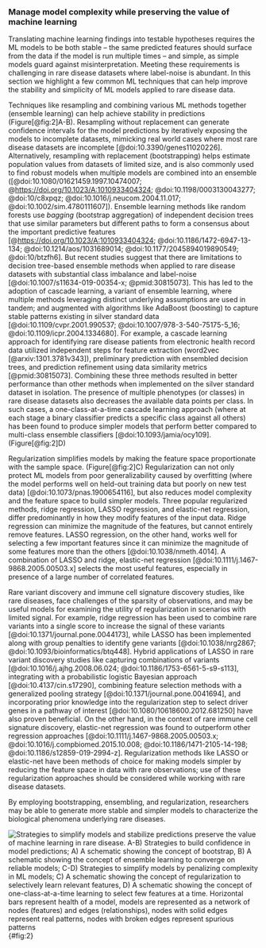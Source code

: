 ### Manage model complexity while preserving the value of machine learning

Translating machine learning findings into testable hypotheses requires the ML models to be both stable – the same predicted features should surface from the data if the model is run multiple times – and simple, as simple models guard against misinterpretation. 
Meeting these requirements is challenging in rare disease datasets where label-noise is abundant. 
In this section we highlight a few common ML techniques that can help improve the stability and simplicity of ML models applied to rare disease data.

Techniques like resampling and combining various ML methods together (ensemble learning) can help achieve stability in predictions (Figure[@fig:2]A-B). 
Resampling without replacement can generate confidence intervals for the model predictions by iteratively exposing the models to incomplete datasets, mimicking real world cases where most rare disease datasets are incomplete [@doi:10.3390/genes11020226].
Alternatively, resampling with replacement (bootstrapping) helps estimate population values from datasets of limited size, and is also commonly used to find robust models when multiple models are combined into an ensemble ([@doi:10.1080/01621459.1997.10474007; @https://doi.org/10.1023/A:1010933404324; @doi:10.1198/0003130043277; @doi:10/c8xpqz; @doi:10.1016/j.neucom.2004.11.017; @doi:10.1002/sim.4780111607]).
Ensemble learning methods like random forests use _bagging_ (bootstrap aggregation) of independent decision trees that use similar parameters but different paths to form a consensus about the important predictive features [@https://doi.org/10.1023/A:1010933404324; @doi:10.1186/1472-6947-13-134; @doi:10.1214/aos/1031689014; @doi:10.1177/2045894019890549; @doi:10/btzfh6]. 
But recent studies suggest that there are limitations to decision tree-based ensemble methods when applied to rare disease datasets with substantial class imbalance and label-noise [@doi:10.1007/s11634-019-00354-x; @pmid:30815073]. 
This has led to the adoption of cascade learning, a variant of ensemble learning, where multiple methods leveraging distinct underlying assumptions are used in tandem; and augmented with algorithms like AdaBoost (boosting) to capture stable patterns existing in silver standard data [@doi:10.1109/cvpr.2001.990537; @doi:10.1007/978-3-540-75175-5_16; @doi:10.1109/icpr.2004.1334680]. 
For example, a cascade learning approach for identifying rare disease patients from electronic health record data utilized independent steps for feature extraction (word2vec [@arxiv:1301.3781v343]), preliminary prediction with ensembled decision trees, and prediction refinement using data similarity metrics [@pmid:30815073]. 
Combining these three methods resulted in better performance than other methods when implemented on the silver standard dataset in isolation.
The presence of multiple phenotypes (or classes) in rare disease datasets also decreases the available data points per class. 
In such cases, a one-class-at-a-time cascade learning approach (where at each stage a binary classifier predicts a specific class against all others) has been found to produce simpler models that perform better compared to multi-class ensemble classifiers [@doi:10.1093/jamia/ocy109]. (Figure[@fig:2]D)

Regularization simplifies models by making the feature space proportionate with the sample space. (Figure[@fig:2]C)
Regularization can not only protect ML models from poor generalizability caused by overfitting (where the model performs well on held-out training data but poorly on new test data) [@doi:10.1073/pnas.1900654116], but also reduces  model complexity and the feature space to build simpler models. 
Three popular regularized methods, ridge regression, LASSO regression, and elastic-net regression, differ predominantly in how they modify features of the input data. 
Ridge regression can minimize the magnitude of the features, but cannot entirely remove features. 
LASSO regression, on the other hand, works well for selecting a few important features since it can minimize the magnitude of some features more than the others [@doi:10.1038/nmeth.4014]. 
A combination of LASSO and ridge, elastic-net regression [@doi:10.1111/j.1467-9868.2005.00503.x] selects the most useful features, especially in presence of a large number of correlated features.

Rare variant discovery and immune cell signature discovery studies, like rare diseases, face challenges of the sparsity of observations, and may be useful models for examining the utility of regularization in scenarios with limited signal.
For example, ridge regression has been used to combine rare variants into a single score to increase the signal of these variants [@doi:10.1371/journal.pone.0044173], while LASSO has been implemented along with group penalties to identify gene variants [@doi:10.1038/nrg2867; @doi:10.1093/bioinformatics/btq448]. 
Hybrid applications of LASSO in rare variant discovery studies like capturing combinations of variants [@doi:10.1016/j.ajhg.2008.06.024; @doi:10.1186/1753-6561-5-s9-s113], integrating with a probabilistic logistic Bayesian approach [@doi:10.4137/cin.s17290], combining feature selection methods with a generalized pooling strategy [@doi:10.1371/journal.pone.0041694], and incorporating prior knowledge into the regularization step to select driver genes in a pathway of interest [@doi:10.1080/10618600.2012.681250] have also proven beneficial.
On the other hand, in the context of rare immune cell signature discovery, elastic-net regression was found to outperform other regression approaches [@doi:10.1111/j.1467-9868.2005.00503.x; @doi:10.1016/j.compbiomed.2015.10.008; @doi:10.1186/1471-2105-14-198; @doi:10.1186/s12859-019-2994-z]. 
Regularization methods like LASSO or elastic-net have been methods of choice for making models simpler by reducing the feature space in data with rare observations; use of these regularization approaches should be considered while working with rare disease datasets. 

By employing bootstrapping, ensembling, and regularization, researchers may be able to generate more stable and simpler models to characterize the biological phenomena underlying rare diseases.

![Strategies to simplify models and stabilize predictions preserve the value of machine learning in rare disease. A-B) Strategies to build confidence in model predictions; A) A schematic showing the concept of bootstrap, B) A schematic showing the concept of ensemble learning to converge on reliable models; C-D) Strategies to simplify models by penalizing complexity in ML models; C) A schematic showing the concept of regularization to selectively learn relevant features, D) A schematic showing the concept of one-class-at-a-time learning to select few features at a time. Horizontal bars represent health of a model, models are represented as a network of nodes (features) and edges (relationships), nodes with solid edges represent real patterns, nodes with broken edges represent spurious patterns](images/figures/pdfs/statistical-techniques.png){#fig:2}
